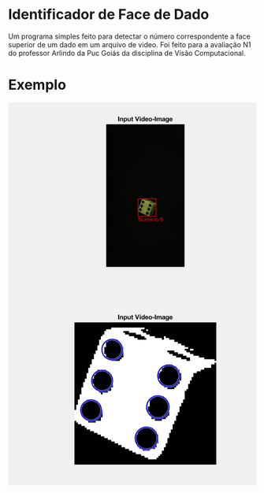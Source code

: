# Identificador de Face de Dado

Um programa simples feito para detectar o número correspondente a face superior de um dado em um arquivo de video.
Foi feito para a avaliação N1 do professor Arlindo da Puc Goiás da disciplina de Visão Computacional.

# Exemplo

<img src="exemplo.png">
